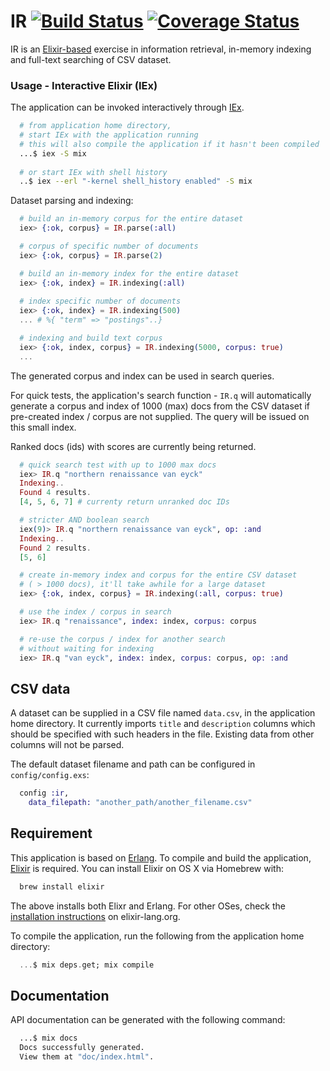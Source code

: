 # IR [![Build Status](https://travis-ci.org/boonious/information_retrieval.svg?branch=master)](https://travis-ci.org/boonious/information_retrieval) [![Coverage Status](https://coveralls.io/repos/github/boonious/information_retrieval/badge.svg?branch=master)](https://coveralls.io/github/boonious/information_retrieval?branch=master)

IR is an [Elixir-based](https://elixir-lang.org) exercise in information retrieval, in-memory indexing and full-text searching of CSV dataset.

### Usage - Interactive Elixir (IEx)

The application can be invoked interactively through
[IEx](https://elixir-lang.org/getting-started/introduction.html#interactive-mode).


```bash
  # from application home directory,
  # start IEx with the application running
  # this will also compile the application if it hasn't been compiled
  ...$ iex -S mix
    
  # or start IEx with shell history
  ..$ iex --erl "-kernel shell_history enabled" -S mix

```

Dataset parsing and indexing:

```elixir
  # build an in-memory corpus for the entire dataset
  iex> {:ok, corpus} = IR.parse(:all)

  # corpus of specific number of documents
  iex> {:ok, corpus} = IR.parse(2)

  # build an in-memory index for the entire dataset
  iex> {:ok, index} = IR.indexing(:all)
  
  # index specific number of documents
  iex> {:ok, index} = IR.indexing(500)
  ... # %{ "term" => "postings"..}

  # indexing and build text corpus
  iex> {:ok, index, corpus} = IR.indexing(5000, corpus: true)
  ...


```

The generated corpus and index can be used in search queries.

For quick tests, the application's search function - `IR.q`
will automatically generate
a corpus and index of 1000 (max) docs from the
CSV dataset if pre-created index / corpus are not supplied.
The query will be issued on this small index.

Ranked docs (ids) with scores are currently being returned.

```elixir
  # quick search test with up to 1000 max docs
  iex> IR.q "northern renaissance van eyck"
  Indexing..
  Found 4 results.
  [4, 5, 6, 7] # currenty return unranked doc IDs

  # stricter AND boolean search
  iex(9)> IR.q "northern renaissance van eyck", op: :and
  Indexing..
  Found 2 results.
  [5, 6]

  # create in-memory index and corpus for the entire CSV dataset
  # ( > 1000 docs), it'll take awhile for a large dataset
  iex> {:ok, index, corpus} = IR.indexing(:all, corpus: true)

  # use the index / corpus in search
  iex> IR.q "renaissance", index: index, corpus: corpus

  # re-use the corpus / index for another search
  # without waiting for indexing
  iex> IR.q "van eyck", index: index, corpus: corpus, op: :and


```

## CSV data

A dataset can be supplied in a CSV file named `data.csv`, in the application
home directory. It currently imports `title` and `description` columns
which should be specified with such headers in the file.
Existing data from other columns will not be parsed.

The default dataset filename and path can be configured in
`config/config.exs`:

```elixir
  config :ir,
    data_filepath: "another_path/another_filename.csv"
```

## Requirement
This application is based on [Erlang](http://erlang.org/doc/installation_guide/INSTALL.html).
To compile and build the application, [Elixir](https://elixir-lang.org) is required.
You can install Elixir on OS X via Homebrew with:

```bash
  brew install elixir
```

The above installs both Elixr and Erlang.
For other OSes, check the [installation instructions](http://elixir-lang.org/install.html) on elixir-lang.org.

To compile the application, run the following from the application home directory:

```elixir
  ...$ mix deps.get; mix compile
```

## Documentation

API documentation can be generated with the following command:

```bash
  ...$ mix docs
  Docs successfully generated.
  View them at "doc/index.html".
```



